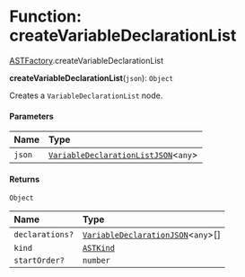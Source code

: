 # Function: createVariableDeclarationList

[ASTFactory](/auto-docs/variable-plugin/modules/ASTFactory.md).createVariableDeclarationList

**createVariableDeclarationList**(`json`): `Object`

Creates a `VariableDeclarationList` node.

#### Parameters

| Name | Type |
| :------ | :------ |
| `json` | [`VariableDeclarationListJSON`](/auto-docs/variable-plugin/interfaces/VariableDeclarationListJSON.md)<`any`> |

#### Returns

`Object`

| Name | Type |
| :------ | :------ |
| `declarations?` | [`VariableDeclarationJSON`](/auto-docs/variable-plugin/types/VariableDeclarationJSON.md)<`any`>\[] |
| `kind` | [`ASTKind`](/auto-docs/variable-plugin/enums/ASTKind.md) |
| `startOrder?` | `number` |
